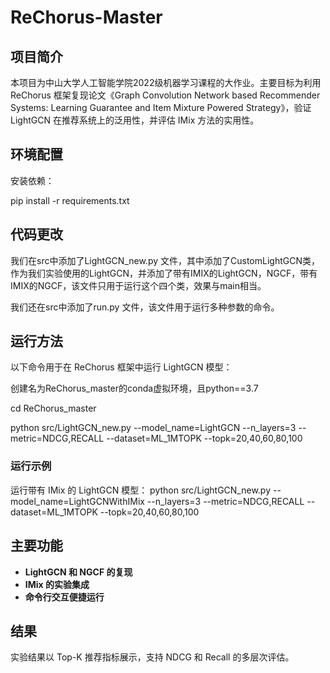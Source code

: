 # ReChorus-Master

## 项目简介
本项目为中山大学人工智能学院2022级机器学习课程的大作业。主要目标为利用 ReChorus 框架复现论文《Graph Convolution Network based Recommender Systems: Learning Guarantee and Item Mixture Powered Strategy》，验证 LightGCN 在推荐系统上的泛用性，并评估 IMix 方法的实用性。

## 环境配置
安装依赖：

pip install -r requirements.txt

## 代码更改
我们在src中添加了LightGCN_new.py 文件，其中添加了CustomLightGCN类，作为我们实验使用的LightGCN，并添加了带有IMIX的LightGCN，NGCF，带有IMIX的NGCF，该文件只用于运行这个四个类，效果与main相当。

我们还在src中添加了run.py 文件，该文件用于运行多种参数的命令。

## 运行方法
以下命令用于在 ReChorus 框架中运行 LightGCN 模型：

创建名为ReChorus_master的conda虚拟环境，且python==3.7

cd ReChorus_master

python src/LightGCN_new.py --model_name=LightGCN --n_layers=3 --metric=NDCG,RECALL --dataset=ML_1MTOPK --topk=20,40,60,80,100

### 运行示例
运行带有 IMix 的 LightGCN 模型：
python src/LightGCN_new.py --model_name=LightGCNWithIMix --n_layers=3 --metric=NDCG,RECALL --dataset=ML_1MTOPK --topk=20,40,60,80,100

## 主要功能
- **LightGCN 和 NGCF 的复现**
- **IMix 的实验集成**
- **命令行交互便捷运行**

## 结果
实验结果以 Top-K 推荐指标展示，支持 NDCG 和 Recall 的多层次评估。
